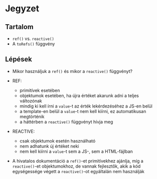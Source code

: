 # Jegyzet

## Tartalom

- `ref()` vs. `reactive()`
- A `toRefs()` függvény

## Lépések

- Mikor használjuk a `ref()` és mikor a `reactive()` függvényt?

- REF:

  - primitívek esetében
  - objektumok esetében, ha újra értéket akarunk adni a teljes változónak
  - mindig ki kell írni a `value`-t az érték lekérdezéséhez a JS-en belül
  - a template-en belül a `value`-t nem kell kiírni, ez automatikusan megtörténik
  - a háttérben a `reactive()` függvényt hívja meg

- REACTIVE:

  - csak objektumok esetén használható
  - nem adhatunk új értéket neki
  - nem kell kiírni a `value`-t sem a JS-, sem a HTML-fájlban

- A hivatalos dokumentáció a `ref()`-et primitívekhez ajánlja, míg a `reactive()`-et objektumokhoz, de vannak fejlesztők, akik a kód egységessége végett a `reactive()`-ot egyáltalán nem használják
